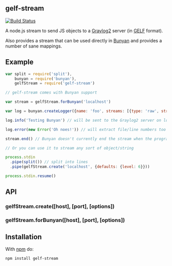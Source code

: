 gelf-stream
-----------

[![Build Status](https://secure.travis-ci.org/mhart/gelf-stream.png?branch=master)](http://travis-ci.org/mhart/gelf-stream)

A node.js stream to send JS objects to a
[Graylog2](http://graylog2.org/) server (in
[GELF](http://graylog2.org/resources/gelf) format).

Also provides a stream that can be used directly in
[Bunyan](https://github.com/trentm/node-bunyan) and provides
a number of sane mappings.

Example
-------

```javascript
var split = require('split'),
    bunyan = require('bunyan'),
    gelfStream = require('gelf-stream')

// gelf-stream comes with Bunyan support

var stream = gelfStream.forBunyan('localhost')

var log = bunyan.createLogger({name: 'foo', streams: [{type: 'raw', stream: stream}]})

log.info('Testing Bunyan') // will be sent to the Graylog2 server on localhost

log.error(new Error('Oh noes!')) // will extract file/line numbers too

stream.end() // Bunyan doesn't currently end the stream when the program has finished

// Or you can use it to stream any sort of object/string

process.stdin
  .pipe(split()) // split into lines
  .pipe(gelfStream.create('localhost', {defaults: {level: 6}}))

process.stdin.resume()
```

API
---

### gelfStream.create([host], [port], [options])

### gelfStream.forBunyan([host], [port], [options])


Installation
------------

With [npm](http://npmjs.org/) do:

```
npm install gelf-stream
```

